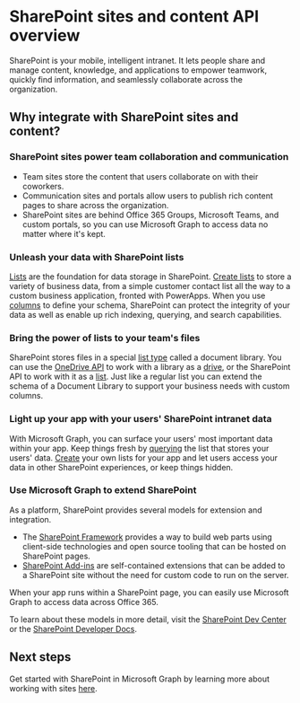 # SharePoint sites and content API overview

SharePoint is your mobile, intelligent intranet.
It lets people share and manage content, knowledge, and applications to empower teamwork, quickly find information, and seamlessly collaborate across the organization.

## Why integrate with SharePoint sites and content?

### SharePoint sites power team collaboration and communication

- Team sites store the content that users collaborate on with their coworkers.
- Communication sites and portals allow users to publish rich content pages to share across the organization.
- SharePoint sites are behind Office 365 Groups, Microsoft Teams, and custom portals, so you can use Microsoft Graph to access data no matter where it's kept.

### Unleash your data with SharePoint lists

[Lists][list] are the foundation for data storage in SharePoint.
[Create lists][create] to store a variety of business data, from a simple customer contact list all the way to a custom business application, fronted with PowerApps.
When you use [columns][] to define your schema, SharePoint can protect the integrity of your data as well as enable up rich indexing, querying, and search capabilities.

### Bring the power of lists to your team's files

SharePoint stores files in a special [list type][] called a document library.
You can use the [OneDrive API][] to work with a library as a [drive][], or the SharePoint API to work with it as a [list][].
Just like a regular list you can extend the schema of a Document Library to support your business needs with custom columns.

### Light up your app with your users' SharePoint intranet data

With Microsoft Graph, you can surface your users' most important data within your app.
Keep things fresh by [querying][] the list that stores your users' data.
[Create][] your own lists for your app and let users access your data in other SharePoint experiences, or keep things hidden.

### Use Microsoft Graph to extend SharePoint

As a platform, SharePoint provides several models for extension and integration.

- The [SharePoint Framework][] provides a way to build web parts using client-side technologies and open source tooling that can be hosted on SharePoint pages.
- [SharePoint Add-ins][] are self-contained extensions that can be added to a SharePoint site without the need for custom code to run on the server.

When your app runs within a SharePoint page, you can easily use Microsoft Graph to access data across Office 365.

To learn about these models in more detail, visit the [SharePoint Dev Center][] or the [SharePoint Developer Docs][].

## Next steps

Get started with SharePoint in Microsoft Graph by learning more about working with sites [here][SharePoint].

[list]: ../api-reference/v1.0/resources/list.md
[columns]: ../api-reference/v1.0/resources/columndefinition.md
[list type]: ../api-reference/v1.0/resources/listinfo.md
[create]: ../api-reference/v1.0/api/list_create.md
[querying]: ../api-reference/v1.0/api/listitem_get.md
[drive]: ../api-reference/v1.0/resources/drive.md
[OneDrive API]: https://developer.microsoft.com/en-us/graph/docs/api-reference/v1.0/resources/onedrive
[SharePoint Framework]: https://docs.microsoft.com/sharepoint/dev/spfx/sharepoint-framework-overview
[SharePoint Add-ins]: https://docs.microsoft.com/sharepoint/dev/sp-add-ins/sharepoint-add-ins
[SharePoint Dev Center]: https://developer.microsoft.com/sharepoint
[SharePoint Developer Docs]: http://aka.ms/spdev-docs
[SharePoint]: https://developer.microsoft.com/graph/docs/api-reference/v1.0/resources/sharepoint

